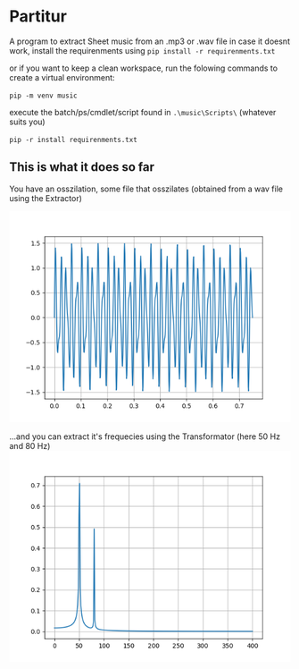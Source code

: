 # Partitur
 A program to extract Sheet music from an .mp3 or .wav file
 in case it doesnt work, install the requirenments using 
``pip install -r requirenments.txt``


or if you want to keep a clean workspace, run the folowing commands to create a virtual environment:

``pip -m venv music``

execute the batch/ps/cmdlet/script found in ``.\music\Scripts\`` (whatever suits you)

``pip -r install requirenments.txt``

## This is what it does so far


You have an osszilation, some file that osszilates (obtained from a wav file using the Extractor)

![a raw tone](/images/osszilation.png)

...and you can extract it's frequecies using the Transformator (here 50 Hz and 80 Hz)
![its fourrier transform extracts frequencies](/images/fourrier.png)

